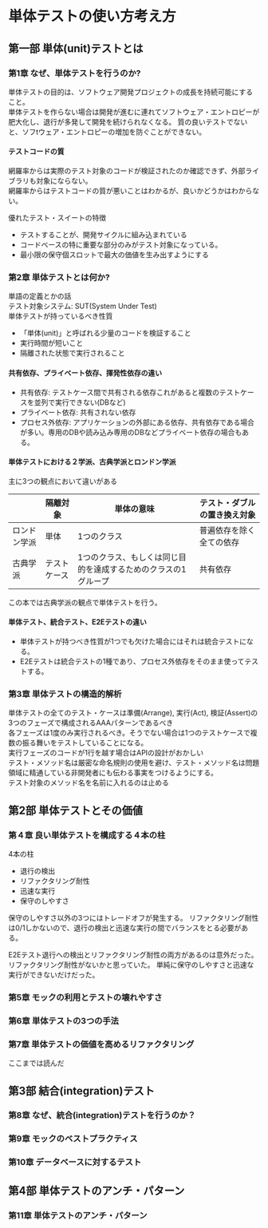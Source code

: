 # 単体テストの使い方考え方

## 第一部 単体(unit)テストとは

### 第1章 なぜ、単体テストを行うのか?

単体テストの目的は、ソフトウェア開発プロジェクトの成長を持続可能にすること。  
単体テストを作らない場合は開発が進むに連れてソフトウェア・エントロピーが肥大化し、退行が多発して開発を続けられなくなる。
質の良いテストでないと、ソフtウェア・エントロピーの増加を防ぐことができない。  

#### テストコードの質

網羅率からは実際のテスト対象のコードが検証されたのか確認できず、外部ライブラリも対象にならない。  
網羅率からはテストコードの質が悪いことはわかるが、良いかどうかはわからない。  

優れたテスト・スイートの特徴

- テストすることが、開発サイクルに組み込まれている
- コードベースの特に重要な部分のみがテスト対象になっている。
- 最小限の保守個スロットで最大の価値を生み出すようにする

### 第2章 単体テストとは何か?

単語の定義とかの話  
テスト対象システム: SUT(System Under Test)  
単体テストが持っているべき性質

- 「単体(unit)」と呼ばれる少量のコードを検証すること
- 実行時間が短いこと
- 隔離された状態で実行されること

#### 共有依存、プライベート依存、揮発性依存の違い

- 共有依存: テストケース間で共有される依存これがあると複数のテストケースを並列で実行できない(DBなど)
- プライベート依存: 共有されない依存
- プロセス外依存: アプリケーションの外部にある依存、共有依存である場合が多い。専用のDBや読み込み専用のDBなどプライベート依存の場合もある。

#### 単体テストにおける２学派、古典学派とロンドン学派

主に3つの観点において違いがある

|           |隔離対象   |単体の意味                                           |テスト・ダブルの置き換え対象|
|---|---|---|---|
|ロンドン学派|単体       |1つのクラス                                          |普遍依存を除く全ての依存    |
|古典学派    |テストケース|1つのクラス、もしくは同じ目的を達成するためのクラスの1グループ|共有依存                 |

この本では古典学派の観点で単体テストを行う。

#### 単体テスト、統合テスト、E2Eテストの違い

- 単体テストが持つべき性質が1つでも欠けた場合にはそれは統合テストになる。
- E2Eテストは統合テストの1種であり、プロセス外依存をそのまま使ってテストする。

### 第3章 単体テストの構造的解析

単体テストの全てのテスト・ケースは準備(Arrange), 実行(Act), 検証(Assert)の3つのフェーズで構成されるAAAパターンであるべき  
各フェーズは1度のみ実行されるべき。そうでない場合は1つのテストケースで複数の振る舞いをテストしていることになる。  
実行フェーズのコードが1行を越す場合はAPIの設計がおかしい  
テスト・メソッド名は厳密な命名規則の使用を避け、テスト・メソッド名は問題領域に精通している非開発者にも伝わる事実をつけるようにする。  
テスト対象のメソッド名を名前に入れるのは止める  

## 第2部 単体テストとその価値

### 第４章 良い単体テストを構成する４本の柱

4本の柱

- 退行の検出
- リファクタリング耐性
- 迅速な実行
- 保守のしやすさ

保守のしやすさ以外の3つにはトレードオフが発生する。
リファクタリング耐性は0/1しかないので、退行の検出と迅速な実行の間でバランスをとる必要がある。

E2Eテスト退行への検出とリファクタリング耐性の両方があるのは意外だった。
リファクタリング耐性がないかと思っていた。
単純に保守のしやすさと迅速な実行ができないだけだった。


### 第5章 モックの利用とテストの壊れやすさ

### 第6章 単体テストの3つの手法

### 第7章 単体テストの価値を高めるリファクタリング

ここまでは読んだ

## 第3部 結合(integration)テスト

### 第8章 なぜ、統合(integration)テストを行うのか？

### 第9章 モックのベストプラクティス

### 第10章 データベースに対するテスト

## 第4部 単体テストのアンチ・パターン

### 第11章 単体テストのアンチ・パターン
